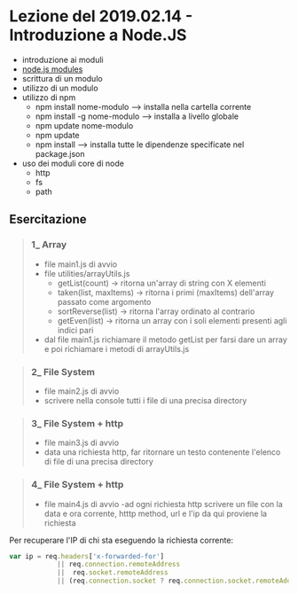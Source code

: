 # Lezione del 2019.02.14 - Introduzione a Node.JS

- introduzione ai moduli
- [node.js modules](https://nodejs.org/api/modules.html)
- scrittura di un modulo
- utilizzo di un modulo
- utilizzo di npm
  - npm install nome-modulo --> installa nella cartella corrente
  - npm install -g nome-modulo --> installa a livello globale
  - npm update nome-modulo
  - npm update
  - npm install     --> installa tutte le dipendenze specificate nel package.json
- uso dei moduli core di node
  - http
  - fs
  - path


## Esercitazione

>### 1_ Array
> - file main1.js di avvio
> -  file utilities/arrayUtils.js
>       - getList(count) 		-> ritorna un'array di string con X elementi
>       - taken(list, maxItems) -> ritorna i primi (maxItems) dell'array passato come argomento
>       - sortReverse(list)		-> ritorna l'array ordinato al contrario
>       - getEven(list)			-> ritorna un array con i soli elementi presenti agli indici pari
>-  dal file main1.js richiamare il metodo getList per farsi dare un array e poi richiamare i metodi di arrayUtils.js

>### 2_ File System
> - file main2.js di avvio
> - scrivere nella console tutti i file di una precisa directory
	
>### 3_ File System + http
> - file main3.js di avvio
> - data una richiesta http, far ritornare un testo contenente l'elenco di file di una precisa directory
	
>### 4_ File System + http
> - file main4.js di avvio
> -ad ogni richiesta http scrivere un file con la data e ora corrente, htttp method, url e l'ip da qui proviene la richiesta
>

Per recuperare l'IP di chi sta eseguendo la richiesta corrente:

``` javascript	
var ip = req.headers['x-forwarded-for'] 
            || req.connection.remoteAddress 
            ||  req.socket.remoteAddress 
            || (req.connection.socket ? req.connection.socket.remoteAddress : null);
```
